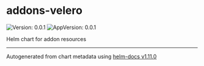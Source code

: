 # addons-velero

![Version: 0.0.1](https://img.shields.io/badge/Version-0.0.1-informational?style=flat-square) ![AppVersion: 0.0.1](https://img.shields.io/badge/AppVersion-0.0.1-informational?style=flat-square)

Helm chart for addon resources

----------------------------------------------
Autogenerated from chart metadata using [helm-docs v1.11.0](https://github.com/norwoodj/helm-docs/releases/v1.11.0)
